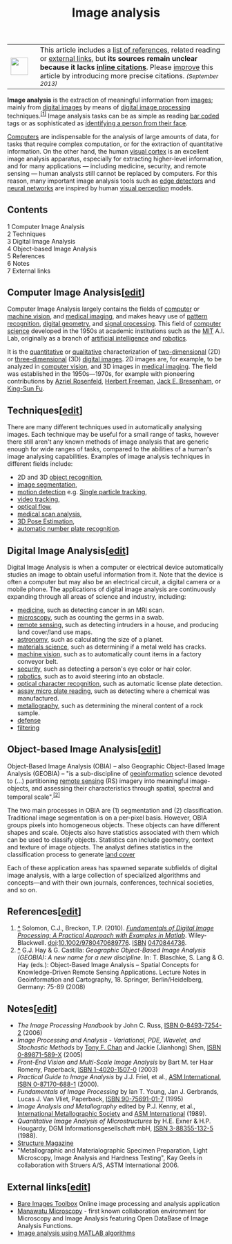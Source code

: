 ﻿---
lastrevid: 622989312
pageid: 346382
canonicalurl: http://en.wikipedia.org/wiki/Image_analysis
title: Image analysis
editurl: http://en.wikipedia.org/w/index.php?title=Image_analysis&action=edit
length: 7741
contentmodel: wikitext
pagelanguage: en
touched: 2015-02-14T13:05:20Z
ns: 0
fullurl: http://en.wikipedia.org/wiki/Image_analysis
---

<table class="metadata plainlinks ambox ambox-style ambox-No_footnotes" role="presentation"><tr><td class="mbox-image"><div style="width:52px"><img alt="" src="//upload.wikimedia.org/wikipedia/commons/thumb/a/a4/Text_document_with_red_question_mark.svg/40px-Text_document_with_red_question_mark.svg.png" width="40" height="40" srcset="//upload.wikimedia.org/wikipedia/commons/thumb/a/a4/Text_document_with_red_question_mark.svg/60px-Text_document_with_red_question_mark.svg.png 1.5x, //upload.wikimedia.org/wikipedia/commons/thumb/a/a4/Text_document_with_red_question_mark.svg/80px-Text_document_with_red_question_mark.svg.png 2x" data-file-width="48" data-file-height="48" /></div></td><td class="mbox-text"><span class="mbox-text-span">This article includes a <a href="/wiki/Wikipedia:Citing_sources" title="Wikipedia:Citing sources">list of references</a>, related reading or <a href="/wiki/Wikipedia:External_links" title="Wikipedia:External links">external links</a>, but <b>its sources remain unclear because it lacks <a href="/wiki/Wikipedia:Citing_sources#Inline_citations" title="Wikipedia:Citing sources">inline citations</a></b>.<span class="hide-when-compact"> Please <a href="/wiki/Wikipedia:WikiProject_Fact_and_Reference_Check" title="Wikipedia:WikiProject Fact and Reference Check">improve</a> this article by introducing more precise citations.</span>  <small><i>(September 2013)</i></small><span class="hide-when-compact"></span></span></td></tr></table>
<p><b>Image analysis</b> is the extraction of meaningful information from <a href="/wiki/Image" title="Image">images</a>; mainly from <a href="/wiki/Digital_image" title="Digital image">digital images</a> by means of <a href="/wiki/Digital_image_processing" title="Digital image processing">digital image processing</a> techniques.<sup id="cite_ref-solomonbreckon10fundamentals_1-0" class="reference"><a href="#cite_note-solomonbreckon10fundamentals-1"><span>[</span>1<span>]</span></a></sup> Image analysis tasks can be as simple as reading <a href="/wiki/Barcode" title="Barcode">bar coded</a> tags or as sophisticated as <a href="/wiki/Facial_recognition_system" title="Facial recognition system">identifying a person from their face</a>.
</p><p><a href="/wiki/Computer" title="Computer">Computers</a> are indispensable for the analysis of large amounts of data, for tasks that require complex computation, or for the extraction of quantitative information.  On the other hand, the human <a href="/wiki/Visual_cortex" title="Visual cortex">visual cortex</a> is an excellent image analysis apparatus, especially for extracting higher-level information, and for many applications &#8212; including medicine, security, and remote sensing &#8212; human analysts still cannot be replaced by computers.  For this reason, many important image analysis tools such as <a href="/wiki/Edge_detection" title="Edge detection">edge detectors</a> and <a href="/wiki/Neural_networks" title="Neural networks" class="mw-redirect">neural networks</a> are inspired by human <a href="/wiki/Visual_perception" title="Visual perception">visual perception</a> models.
</p>
<div id="toc" class="toc"><div id="toctitle"><h2>Contents</h2></div>
<ul>
<li class="toclevel-1 tocsection-1"><a href="#Computer_Image_Analysis"><span class="tocnumber">1</span> <span class="toctext">Computer Image Analysis</span></a></li>
<li class="toclevel-1 tocsection-2"><a href="#Techniques"><span class="tocnumber">2</span> <span class="toctext">Techniques</span></a></li>
<li class="toclevel-1 tocsection-3"><a href="#Digital_Image_Analysis"><span class="tocnumber">3</span> <span class="toctext">Digital Image Analysis</span></a></li>
<li class="toclevel-1 tocsection-4"><a href="#Object-based_Image_Analysis"><span class="tocnumber">4</span> <span class="toctext">Object-based Image Analysis</span></a></li>
<li class="toclevel-1 tocsection-5"><a href="#References"><span class="tocnumber">5</span> <span class="toctext">References</span></a></li>
<li class="toclevel-1 tocsection-6"><a href="#Notes"><span class="tocnumber">6</span> <span class="toctext">Notes</span></a></li>
<li class="toclevel-1 tocsection-7"><a href="#External_links"><span class="tocnumber">7</span> <span class="toctext">External links</span></a></li>
</ul>
</div>

<h2><span class="mw-headline" id="Computer_Image_Analysis">Computer Image Analysis</span><span class="mw-editsection"><span class="mw-editsection-bracket">[</span><a href="/w/index.php?title=Image_analysis&amp;action=edit&amp;section=1" title="Edit section: Computer Image Analysis">edit</a><span class="mw-editsection-bracket">]</span></span></h2>
<p>Computer Image Analysis largely contains the fields of <a href="/wiki/Computer_vision" title="Computer vision">computer</a> or <a href="/wiki/Machine_vision" title="Machine vision">machine vision</a>, and <a href="/wiki/Medical_imaging" title="Medical imaging">medical imaging</a>, and makes heavy use of <a href="/wiki/Pattern_recognition" title="Pattern recognition">pattern recognition</a>, <a href="/wiki/Digital_geometry" title="Digital geometry">digital geometry</a>, and <a href="/wiki/Signal_processing" title="Signal processing">signal processing</a>.  This field of <a href="/wiki/Computer_science" title="Computer science">computer science</a> developed in the 1950s at academic institutions such as the <a href="/wiki/Massachusetts_Institute_of_Technology" title="Massachusetts Institute of Technology">MIT</a> A.I. Lab, originally as a branch of <a href="/wiki/Artificial_intelligence" title="Artificial intelligence">artificial intelligence</a> and <a href="/wiki/Robotics" title="Robotics">robotics</a>.
</p><p>It is the <a href="/wiki/Quantitative_property" title="Quantitative property" class="mw-redirect">quantitative</a> or <a href="/wiki/Qualitative_property" title="Qualitative property">qualitative</a> characterization of <a href="/wiki/Two-dimensional" title="Two-dimensional" class="mw-redirect">two-dimensional</a> (2D) or <a href="/wiki/Three-dimensional_space" title="Three-dimensional space">three-dimensional</a> (3D) <a href="/wiki/Digital_images" title="Digital images" class="mw-redirect">digital images</a>. 2D images are, for example, to be analyzed in <a href="/wiki/Computer_vision" title="Computer vision">computer vision</a>, and 3D images in <a href="/wiki/Medical_imaging" title="Medical imaging">medical imaging</a>. The field was established in the 1950s—1970s, for example with pioneering contributions by <a href="/wiki/Azriel_Rosenfeld" title="Azriel Rosenfeld">Azriel Rosenfeld</a>, <a href="/wiki/Herbert_Freeman" title="Herbert Freeman">Herbert Freeman</a>, <a href="/wiki/Jack_E._Bresenham" title="Jack E. Bresenham" class="mw-redirect">Jack E. Bresenham</a>, or <a href="/wiki/King-Sun_Fu" title="King-Sun Fu">King-Sun Fu</a>.
</p>
<h2><span class="mw-headline" id="Techniques">Techniques</span><span class="mw-editsection"><span class="mw-editsection-bracket">[</span><a href="/w/index.php?title=Image_analysis&amp;action=edit&amp;section=2" title="Edit section: Techniques">edit</a><span class="mw-editsection-bracket">]</span></span></h2>
<p>There are many different techniques used in automatically analysing images. Each technique may be useful for a small range of tasks, however there still aren't any known methods of image analysis that are generic enough for wide ranges of tasks, compared to the abilities of a human's image analysing capabilities. Examples of image analysis techniques in different fields include:
</p>
<ul><li> 2D and 3D <a href="/wiki/Object_recognition" title="Object recognition" class="mw-redirect">object recognition</a>,</li>
<li> <a href="/wiki/Segmentation_(image_processing)" title="Segmentation (image processing)" class="mw-redirect">image segmentation</a>, </li>
<li> <a href="/wiki/Motion_detection" title="Motion detection">motion detection</a> e.g. <a href="/wiki/Single_particle_tracking" title="Single particle tracking">Single particle tracking</a>, </li>
<li> <a href="/wiki/Video_tracking" title="Video tracking">video tracking</a>, </li>
<li> <a href="/wiki/Optical_flow" title="Optical flow">optical flow</a>, </li>
<li> <a href="/wiki/Medical_imaging" title="Medical imaging">medical scan analysis</a>, </li>
<li> <a href="/wiki/3D_Pose_Estimation" title="3D Pose Estimation" class="mw-redirect">3D Pose Estimation</a>, </li>
<li> <a href="/wiki/Automatic_number_plate_recognition" title="Automatic number plate recognition">automatic number plate recognition</a>.</li></ul>
<h2><span class="mw-headline" id="Digital_Image_Analysis">Digital Image Analysis</span><span class="mw-editsection"><span class="mw-editsection-bracket">[</span><a href="/w/index.php?title=Image_analysis&amp;action=edit&amp;section=3" title="Edit section: Digital Image Analysis">edit</a><span class="mw-editsection-bracket">]</span></span></h2>
<p>Digital Image Analysis is when a computer or electrical device automatically studies an image to obtain useful information from it. Note that the device is often a computer but may also be an electrical circuit, a digital camera or a mobile phone. The applications of digital image analysis are continuously expanding through all areas of science and industry, including:
</p>
<ul><li><a href="/wiki/Medical_image_processing" title="Medical image processing" class="mw-redirect">medicine</a>, such as detecting cancer in an MRI scan.</li>
<li><a href="/wiki/Microscope_image_processing" title="Microscope image processing">microscopy</a>, such as counting the germs in a swab.</li>
<li><a href="/wiki/Remote_sensing" title="Remote sensing">remote sensing</a>, such as detecting intruders in a house, and producing land cover/land use maps.</li>
<li><a href="/wiki/Astronomical_image_processing" title="Astronomical image processing" class="mw-redirect">astronomy</a>, such as calculating the size of a planet.</li>
<li><a href="/wiki/Materials_science" title="Materials science">materials science</a>, such as determining if a metal weld has cracks. </li>
<li><a href="/wiki/Machine_vision" title="Machine vision">machine vision</a>, such as to automatically count items in a factory conveyor belt.</li>
<li><a href="/wiki/Security" title="Security">security</a>, such as detecting a person's eye color or hair color. </li>
<li><a href="/wiki/Robotics" title="Robotics">robotics</a>, such as to avoid steering into an obstacle.</li>
<li><a href="/wiki/Optical_character_recognition" title="Optical character recognition">optical character recognition</a>, such as automatic license plate detection.</li>
<li><a href="/wiki/Plate_reader" title="Plate reader">assay micro plate reading</a>, such as detecting where a chemical was manufactured.</li>
<li><a href="/wiki/Metallography" title="Metallography">metallography</a>, such as determining the mineral content of a rock sample.</li>
<li><a href="/wiki/Defense_(military)" title="Defense (military)" class="mw-redirect">defense</a> </li>
<li><a href="/wiki/Filtering" title="Filtering" class="mw-redirect">filtering</a> </li></ul>
<h2><span class="mw-headline" id="Object-based_Image_Analysis">Object-based Image Analysis</span><span class="mw-editsection"><span class="mw-editsection-bracket">[</span><a href="/w/index.php?title=Image_analysis&amp;action=edit&amp;section=4" title="Edit section: Object-based Image Analysis">edit</a><span class="mw-editsection-bracket">]</span></span></h2>
<p>Object-Based Image Analysis (OBIA) – also Geographic Object-Based Image Analysis (GEOBIA) – "is a sub-discipline of <a href="/wiki/Geoinformation" title="Geoinformation" class="mw-redirect">geoinformation</a> science devoted to (...) partitioning <a href="/wiki/Remote_sensing" title="Remote sensing">remote sensing</a> (RS) imagery into meaningful image-objects, and assessing their characteristics through spatial, spectral and temporal scale".<sup id="cite_ref-2" class="reference"><a href="#cite_note-2"><span>[</span>2<span>]</span></a></sup>
</p><p>The two main processes in OBIA are (1) segmentation and (2) classification.  Traditional image segmentation is on a per-pixel basis.  However, OBIA groups pixels into homogeneous objects.  These objects can have different shapes and scale.   Objects also have statistics associated with them which can be used to classify objects.  Statistics can include geometry, context and texture of image objects.  The analyst defines statistics in the classification process to generate <a href="/wiki/Land_cover" title="Land cover">land cover</a>
</p><p>Each of these application areas has spawned separate subfields of digital image analysis, with a large collection of specialized algorithms and concepts—and with their own journals, conferences, technical societies, and so on.
</p>
<h2><span class="mw-headline" id="References">References</span><span class="mw-editsection"><span class="mw-editsection-bracket">[</span><a href="/w/index.php?title=Image_analysis&amp;action=edit&amp;section=5" title="Edit section: References">edit</a><span class="mw-editsection-bracket">]</span></span></h2>
<div class="reflist" style="list-style-type: decimal;">
<ol class="references">
<li id="cite_note-solomonbreckon10fundamentals-1"><span class="mw-cite-backlink"><b><a href="#cite_ref-solomonbreckon10fundamentals_1-0">^</a></b></span> <span class="reference-text"><span class="citation book">Solomon, C.J., Breckon, T.P. (2010). <a rel="nofollow" class="external text" href="http://onlinelibrary.wiley.com/book/10.1002/9780470689776"><i>Fundamentals of Digital Image Processing: A Practical Approach with Examples in Matlab</i></a>. Wiley-Blackwell. <a href="/wiki/Digital_object_identifier" title="Digital object identifier">doi</a>:<a rel="nofollow" class="external text" href="//dx.doi.org/10.1002%2F9780470689776">10.1002/9780470689776</a>. <a href="/wiki/International_Standard_Book_Number" title="International Standard Book Number">ISBN</a>&#160;<a href="/wiki/Special:BookSources/0470844736" title="Special:BookSources/0470844736">0470844736</a>.</span><span title="ctx_ver=Z39.88-2004&amp;rfr_id=info%3Asid%2Fen.wikipedia.org%3AImage+analysis&amp;rft.aulast=Solomon%2C+C.J.%2C+Breckon%2C+T.P.&amp;rft.au=Solomon%2C+C.J.%2C+Breckon%2C+T.P.&amp;rft.btitle=Fundamentals+of+Digital+Image+Processing%3A+A+Practical+Approach+with+Examples+in+Matlab&amp;rft.date=2010&amp;rft.genre=book&amp;rft_id=http%3A%2F%2Fonlinelibrary.wiley.com%2Fbook%2F10.1002%2F9780470689776&amp;rft_id=info%3Adoi%2F10.1002%2F9780470689776&amp;rft.isbn=0470844736&amp;rft.pub=Wiley-Blackwell&amp;rft_val_fmt=info%3Aofi%2Ffmt%3Akev%3Amtx%3Abook" class="Z3988"><span style="display:none;">&#160;</span></span></span>
</li>
<li id="cite_note-2"><span class="mw-cite-backlink"><b><a href="#cite_ref-2">^</a></b></span> <span class="reference-text">G.J. Hay &amp; G. Castilla: <i>Geographic Object-Based Image Analysis (GEOBIA): A new name for a new discipline.</i> In: T. Blaschke, S. Lang &amp; G. Hay (eds.): Object-Based Image Analysis – Spatial Concepts for Knowledge-Driven Remote Sensing Applications. Lecture Notes in Geoinformation and Cartography, 18. Springer, Berlin/Heidelberg, Germany: 75-89 (2008)</span>
</li>
</ol></div>
<h2><span class="mw-headline" id="Notes">Notes</span><span class="mw-editsection"><span class="mw-editsection-bracket">[</span><a href="/w/index.php?title=Image_analysis&amp;action=edit&amp;section=6" title="Edit section: Notes">edit</a><span class="mw-editsection-bracket">]</span></span></h2>
<ul><li> <i>The Image Processing Handbook</i> by John C. Russ, <a href="/wiki/Special:BookSources/0849372542" class="internal mw-magiclink-isbn">ISBN 0-8493-7254-2</a> (2006)</li>
<li> <i>Image Processing and Analysis - Variational, PDE, Wavelet, and Stochastic Methods</i> by <a href="/wiki/Tony_F._Chan" title="Tony F. Chan">Tony F. Chan</a> and Jackie (Jianhong) Shen, <a href="/wiki/Special:BookSources/089871589X" class="internal mw-magiclink-isbn">ISBN 0-89871-589-X</a> (2005)</li>
<li> <i>Front-End Vision and Multi-Scale Image Analysis</i> by Bart M. ter Haar Romeny, Paperback, <a href="/wiki/Special:BookSources/1402015070" class="internal mw-magiclink-isbn">ISBN 1-4020-1507-0</a> (2003)</li>
<li> <i>Practical Guide to Image Analysis</i> by J.J. Friel, et al., <a href="/wiki/ASM_International_(society)" title="ASM International (society)">ASM International</a>, <a href="/wiki/Special:BookSources/0871706881" class="internal mw-magiclink-isbn">ISBN 0-87170-688-1</a> (2000). </li>
<li> <i>Fundamentals of Image Processing</i> by Ian T. Young, Jan J. Gerbrands, Lucas J. Van Vliet, Paperback, <a href="/wiki/Special:BookSources/9075691017" class="internal mw-magiclink-isbn">ISBN 90-75691-01-7</a> (1995)</li>
<li> <i>Image Analysis and Metallography</i> edited by P.J. Kenny, et al., <a href="/w/index.php?title=International_Metallographic_Society&amp;action=edit&amp;redlink=1" class="new" title="International Metallographic Society (page does not exist)">International Metallographic Society</a> and <a href="/wiki/ASM_International_(society)" title="ASM International (society)">ASM International</a> (1989).</li>
<li> <i>Quantitative Image Analysis of Microstructures</i> by H.E. Exner &amp; H.P. Hougardy,  DGM Informationsgesellschaft mbH, <a href="/wiki/Special:BookSources/3883551325" class="internal mw-magiclink-isbn">ISBN 3-88355-132-5</a> (1988). </li>
<li> <a rel="nofollow" class="external text" href="http://www.struers.com/default.asp?top_id=5&amp;main_id=43&amp;sub_id=168&amp;doc_id=326">Structure Magazine</a></li>
<li> "Metallographic and Materialographic Specimen Preparation, Light Microscopy, Image Analysis and Hardness Testing", Kay Geels in collaboration with Struers A/S, ASTM International 2006.</li></ul>
<h2><span class="mw-headline" id="External_links">External links</span><span class="mw-editsection"><span class="mw-editsection-bracket">[</span><a href="/w/index.php?title=Image_analysis&amp;action=edit&amp;section=7" title="Edit section: External links">edit</a><span class="mw-editsection-bracket">]</span></span></h2>
<ul><li> <a rel="nofollow" class="external text" href="http://www.BareImagesToolbox.com/">Bare Images Toolbox</a> Online image processing and analysis application</li>
<li> <a rel="nofollow" class="external text" href="http://confocal-manawatu.pbworks.com/">Manawatu Microscopy</a> - first known collaboration environment for Microscopy and Image Analysis featuring Open DataBase of Image Analysis Functions.</li>
<li><a rel="nofollow" class="external text" href="http://www.mathworks.com/discovery/image-analysis.html">Image analysis using MATLAB algorithms</a></li></ul>
